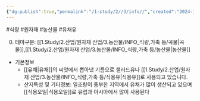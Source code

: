 ```yaml
---
{"dg-publish":true,"permalink":"/1-study/2//3/info//","created":"2024-11-20T21:02:28.933+09:00","updated":"2025-06-26T15:34:43.408+09:00"}
---
```


#식량 #원자재 #농산물 #유채유 

0. 테마구분: [[1.Study/2.산업/원자재 산업/3.농산물/INFO_식량,가축 등/곡물\|곡물]],[[1.Study/2.산업/원자재 산업/3.농산물/INFO_식량,가축 등/농산물\|농산물]]

- 기본정보
	- [[유채\|유채]]의 씨앗에서 뽑아낸 기름으로 샐러드유나 [[1.Study/2.산업/원자재 산업/3.농산물/INFO_식량,가축 등/식용유\|식용유]]로 사용되고 있습니다.
	- 산지특성 및 기타정보: 일조량이 풍부한 지역에서 유채가 많이 생산되고 있으며 [[식용오일\|식용오일]]로 유럽과 아시아에서 많이 사용된다